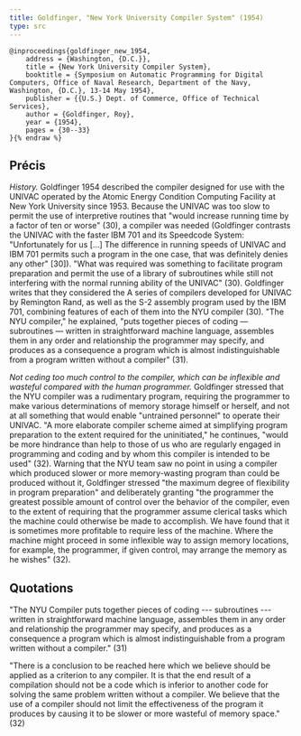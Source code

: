 ```yaml
---
title: Goldfinger, "New York University Compiler System" (1954)
type: src
---
```


```bibtex{% raw %}
@inproceedings{goldfinger_new_1954,
	address = {Washington, {D.C.}},
	title = {New York University Compiler System},
	booktitle = {Symposium on Automatic Programming for Digital Computers, Office of Naval Research, Department of the Navy, Washington, {D.C.}, 13-14 May 1954},
	publisher = {{U.S.} Dept. of Commerce, Office of Technical Services},
	author = {Goldfinger, Roy},
	year = {1954},
	pages = {30--33}
}{% endraw %}
```

## Précis

*History.* Goldfinger 1954 described the compiler designed for use with the UNIVAC operated by the Atomic Energy Condition Computing Facility at New York University since 1953. Because the UNIVAC was too slow to permit the use of interpretive routines that "would increase running time by a factor of ten or worse" (30), a compiler was needed (Goldfinger contrasts the UNIVAC with the faster IBM 701 and its Speedcode System: "Unfortunately for us […] The difference in running speeds of UNIVAC and IBM 701 permits such a program in the one case, that was definitely denies any other" [30]). "What was required was something to facilitate program preparation and permit the use of a library of subroutines while still not interfering with the normal running ability of the UNIVAC" (30). Goldfinger writes that they considered the A series of compilers developed for UNIVAC by Remington Rand, as well as the S-2 assembly program used by the IBM 701, combining features of each of them into the NYU compiler (30). "The NYU compiler," he explained, "puts together pieces of coding — subroutines — written in straightforward machine language, assembles them in any order and relationship the programmer may specify, and produces as a consequence a program which is almost indistinguishable from a program written without a compiler" (31).

*Not ceding too much control to the compiler, which can be inflexible and wasteful compared with the human programmer.* Goldfinger stressed that the NYU compiler was a rudimentary program, requiring the programmer to make various determinations of memory storage himself or herself, and not at all something that would enable "untrained personnel" to operate their UNIVAC. "A more elaborate compiler scheme aimed at simplifying program preparation to the extent required for the uninitiated," he continues, "would be more hindrance than help to those of us who are regularly engaged in programming and coding and by whom this compiler is intended to be used" (32). Warning that the NYU team saw no point in using a compiler which produced slower or more memory-wasting program than could be produced without it, Goldfinger stressed "the maximum degree of flexibility in program preparation" and deliberately granting "the programmer the greatest possible amount of control over the behavior of the compiler, even to the extent of requiring that the programmer assume clerical tasks which the machine could otherwise be made to accomplish. We have found that it is sometimes more profitable to require less of the machine. Where the machine might proceed in some inflexible way to assign memory locations, for example, the programmer, if given control, may arrange the memory as he wishes" (32).

## Quotations

"The NYU Compiler puts together pieces of coding --- subroutines --- written in straightforward machine language, assembles them in any order and relationship the programmer may specify, and produces as a consequence a program which is almost indistinguishable from a program written without a compiler." (31)

"There is a conclusion to be reached here which we believe should be applied as a criterion to any compiler. It is that the end result of a compilation should not be a code which is inferior to another code for solving the same problem written without a compiler. We believe that the use of a compiler should not limit the effectiveness of the program it produces by causing it to be slower or more wasteful of memory space." (32)
